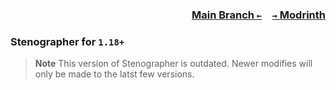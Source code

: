 ### <p align=right>[Main Branch `←`](https://github.com/KrLite/Stenographer)&emsp;[`→` Modrinth](https://modrinth.com/mod/stenographer)</p>

### Stenographer for `1.18+`

> **Note**
> This version of Stenographer is outdated. Newer modifies will only be made to the latst few versions.
